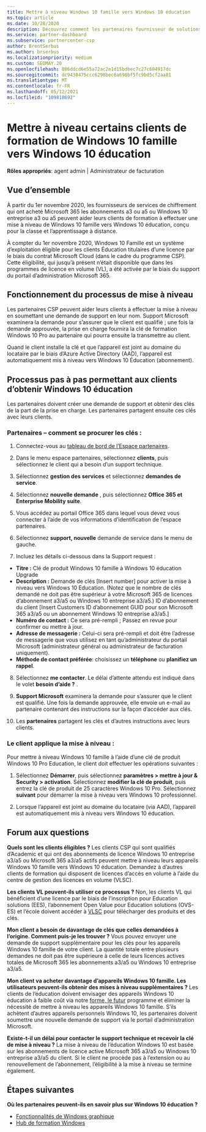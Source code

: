 ```yaml
---
title: Mettre à niveau Windows 10 famille vers Windows 10 éducation
ms.topic: article
ms.date: 10/28/2020
description: Découvrez comment les partenaires fournisseur de solutions Cloud (CSP) peuvent mettre à niveau certains de leurs clients d’éducation de Windows 10 famille vers Windows 10 éducation
ms.service: partner-dashboard
ms.subservice: partnercenter-csp
author: BrentSerbus
ms.author: brserbus
ms.localizationpriority: medium
ms.custom: SEOMAY.20
ms.openlocfilehash: 806ddcd6e55a72ac2e1d15bdbec7c27c604917dc
ms.sourcegitcommit: dc9438475ccc6298bec6a698bf5fc9bd5cf2aa81
ms.translationtype: MT
ms.contentlocale: fr-FR
ms.lasthandoff: 05/12/2021
ms.locfileid: "109818692"
---
```

# <a name="upgrade-some-education-customers-from-windows-10-home-to-windows-10-education"></a>Mettre à niveau certains clients de formation de Windows 10 famille vers Windows 10 éducation

**Rôles appropriés**: agent admin | Administrateur de facturation

## <a name="overview"></a>Vue d’ensemble

À partir du 1er novembre 2020, les fournisseurs de services de chiffrement qui ont acheté Microsoft 365 les abonnements a3 ou a5 ou Windows 10 entreprise a3 ou a5 peuvent aider leurs clients de formation à effectuer une mise à niveau de Windows 10 famille vers Windows 10 éducation, conçu pour la classe et l’apprentissage à distance.

À compter du 1er novembre 2020, Windows 10 Famille est un système d’exploitation éligible pour les clients Éducation titulaires d’une licence par le biais du contrat Microsoft Cloud (dans le cadre du programme CSP). Cette éligibilité, qui jusqu’à présent n’était disponible que dans les programmes de licence en volume (VL), a été activée par le biais du support du portail d’administration Microsoft 365. 

## <a name="how-the-upgrade-process-works"></a>Fonctionnement du processus de mise à niveau

Les partenaires CSP peuvent aider leurs clients à effectuer la mise à niveau en soumettant une demande de support en leur nom. Support Microsoft examinera la demande pour s’assurer que le client est qualifié ; une fois la demande approuvée, la prise en charge fournira la clé de formation Windows 10 Pro au partenaire qui pourra ensuite la transmettre au client.

Quand le client installe la clé et que l’appareil est joint au domaine du locataire par le biais d’Azure Active Directory (AAD), l’appareil est automatiquement mis à niveau vers Windows 10 Éducation (abonnement).   

## <a name="step-by-step-process-for-customers-to-get-windows-10-education"></a>Processus pas à pas permettant aux clients d’obtenir Windows 10 éducation

Les partenaires doivent créer une demande de support et obtenir des clés de la part de la prise en charge. Les partenaires partagent ensuite ces clés avec leurs clients.

### <a name="partners--how-to-get-the-keys"></a>Partenaires – comment se procurer les clés :

1. Connectez-vous au [tableau de bord de l’Espace partenaires](https://partner.microsoft.com/dashboard).

2. Dans le menu espace partenaires, sélectionnez **clients**, puis sélectionnez le client qui a besoin d’un support technique.

3. Sélectionnez **gestion des services** et sélectionnez **demandes de service**.

4. Sélectionnez **nouvelle demande** , puis sélectionnez **Office 365 et Enterprise Mobility suite**.

5. Vous accédez au portail Office 365 dans lequel vous devez vous connecter à l’aide de vos informations d’identification de l’espace partenaires.

6. Sélectionnez **support, nouvelle** demande de service dans le menu de gauche.

7. Incluez les détails ci-dessous dans la Support request :

- **Titre :** Clé de produit Windows 10 famille à Windows 10 éducation Upgrade
- **Description :** Demande de clés [Insert number] pour activer la mise à niveau vers Windows 10 Education. (Notez que le nombre de clés demandé ne doit pas être supérieur à votre Microsoft 365 de licences d’abonnement a3/a5 ou Windows 10 entreprise a3/a5.) ID d’abonnement du client [Insert Customers ID d’abonnement GUID pour son Microsoft 365 a3/a5 ou un abonnement Windows 10 entreprise a3/a5.]
- **Numéro de contact :** Ce sera pré-rempli ; Passez en revue pour confirmer ou mettre à jour.
- **Adresse de messagerie :** Celui-ci sera pré-rempli et doit être l’adresse de messagerie que vous utilisez en tant qu’administrateur du portail Microsoft (administrateur général ou administrateur de facturation uniquement).
- **Méthode de contact préférée**: choisissez un **téléphone** ou **planifiez un rappel**.

8. Sélectionnez **me contacter**. Le délai d’attente attendu est indiqué dans le volet **besoin d’aide ?** .

9. **Support Microsoft** examinera la demande pour s’assurer que le client est qualifié. Une fois la demande approuvée, elle envoie un e-mail au partenaire contenant des instructions sur la façon d’accéder aux clés.

10. Les **partenaires** partagent les clés et d’autres instructions avec leurs clients.

### <a name="customer-applies-the-upgrade"></a>Le client applique la mise à niveau :

Pour mettre à niveau Windows 10 famille à l’aide d’une clé de produit Windows 10 Pro Education, le client doit effectuer les opérations suivantes :  

1. Sélectionnez **Démarrer**, puis sélectionnez **paramètres > mettre à jour & Security > activation**. Sélectionnez **modifier la clé de produit**, puis entrez la clé de produit de 25 caractères Windows 10 Pro. Sélectionnez **suivant** pour démarrer la mise à niveau vers Windows 10 professionnel.

2. Lorsque l’appareil est joint au domaine du locataire (via AAD), l’appareil est automatiquement mis à niveau vers Windows 10 éducation.  

## <a name="frequently-asked-questions"></a>Forum aux questions

**Quels sont les clients éligibles ?**
Les clients CSP qui sont qualifiés d’Academic et qui ont des abonnements de licence Windows 10 entreprise a3/a5 ou Microsoft 365 a3/a5 actifs peuvent mettre à niveau leurs appareils Windows 10 famille vers Windows 10 éducation. Demandez à d’autres clients de formation qui disposent de licences d’accès en volume à l’aide du centre de gestion des licences en volume (VLSC).

**Les clients VL peuvent-ils utiliser ce processus ?**
Non, les clients VL qui bénéficient d’une licence par le biais de l’inscription pour Education solutions (EES), l’abonnement Open Value pour Education solutions (OVS-ES) et l’école doivent accéder à [VLSC](https://www.microsoft.com/Licensing/servicecenter/default.aspx) pour télécharger des produits et des clés. 

**Mon client a besoin de davantage de clés que celles demandées à l’origine. Comment puis-je les trouver ?**
Vous pouvez envoyer une demande de support supplémentaire pour les clés pour les appareils Windows 10 famille de votre client. La quantité totale entre plusieurs demandes ne doit pas être supérieure à celle de leurs licences actives totales de Microsoft 365 les abonnements a3/a5 ou Windows 10 entreprise a3/a5.

**Mon client va acheter davantage d’appareils Windows 10 famille. Les utilisateurs peuvent-ils obtenir des mises à niveau supplémentaires ?**
Les clients de l’éducation doivent envisager des appareils Windows 10 éducation à faible coût via notre [forme, le futur](https://www.microsoft.com/education/products/windows/shapethefuture.aspx) programme et éliminer la nécessité de mettre à niveau les appareils Windows 10 famille. S’ils achètent d’autres appareils personnels Windows 10, les partenaires doivent soumettre une nouvelle demande de support via le portail d’administration Microsoft.

**Existe-t-il un délai pour contacter le support technique et recevoir la clé de mise à niveau ?**
La mise à niveau de l’éducation Windows 10 est basée sur les abonnements de licence active Microsoft 365 a3/a5 ou Windows 10 entreprise a3/a5 du client. Si le client ne procède pas à l’extension ou au renouvellement de l’abonnement, l’éligibilité à la mise à niveau se termine également.

## <a name="next-steps"></a>Étapes suivantes

**Où les partenaires peuvent-ils en savoir plus sur Windows 10 éducation ?**

- [Fonctionnalités de Windows graphique](https://www.microsoft.com/education/products/windows/features)
- [Hub de formation Windows](/education/windows/)